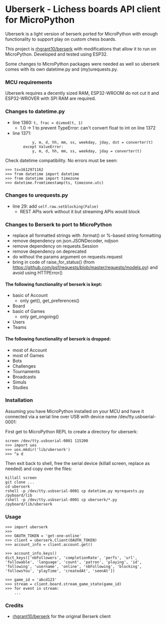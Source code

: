 # Uberserk - Lichess boards API client for MicroPython

Uberserk is a light version of berserk ported for MicroPython with enough functionality
to support play on custom chess boards.

This project is [rhgrant10/berserk](https://github.com/rhgrant10/berserk/tree/master/berserk) with modifications that allow it to run on MicroPython. Developed and tested using ESP32.

Some changes to MicroPython packages were needed as well so uberserk comes with its own datetime.py and (my)urequests.py.

### MCU requirements
Uberserk requires a decently sized RAM, ESP32-WROOM do not cut it and ESP32-WROVER with SPI RAM are required.

### Changes to datetime.py
- line 1360:   `t, frac = divmod(t, 1)`
    -  1.0 -> 1 to prevent TypeError: can't convert float to int on line 1372
- line 1371:
```try:  # fix per https://github.com/smlng/pycayennelpp/issues/53
            y, m, d, hh, mm, ss, weekday, jday, dst = converter(t)
        except ValueError:
            y, m, d, hh, mm, ss, weekday, jday = converter(t)
```

Check datetime compatibility. No errors must be seen:
```
>>> ts=1612971162
>>> from datetime import datetime
>>> from datetime import timezone
>>> datetime.fromtimestamp(ts, timezone.utc)
```

### Changes to urequests.py
- line 29: add `self.raw.setblocking(False)`
    - REST APIs work without it but streaming APIs would block

### Changes to Berserk to port to MicroPython
- replace all formatted strings with .format() or %-based string formatting
- remove dependency on json.JSONDecoder, ndjson
- remove dependency on requests.Session
- remove dependency on deprecated
- do without the params argument on requests.request
- bring in code of raise_for_status() (from https://github.com/psf/requests/blob/master/requests/models.py) and avoid using HTTPError()

#### The following functionality of berserk is kept:
- basic of Account
  - only get(), get_preferences()
- Board
- basic of Games
  - only get_ongoing()
- Users
- Teams

#### The following functionality of berserk is dropped:
- most of Account
- most of Games
- Bots
- Challenges
- Tournaments
- Broadcasts
- Simuls
- Studies

### Installation

Assuming you have MicroPython installed on your MCU and have it connected via a serial line over USB with device name /dev/tty.usbserial-0001:

First get to MicroPython REPL to create a directory for uberserk:
```
screen /dev/tty.usbserial-0001 115200
>>> import uos
>>> uos.mkdir('lib/uberserk')
>>> ^a d
```
Then exit back to shell, free the serial device (killall screen, replace as needed) and copy over the files:
```
killall screen
git clone ...
cd uberserk
rshell -p /dev/tty.usbserial-0001 cp datetime.py myrequests.py /pyboard/lib
rshell -p /dev/tty.usbserial-0001 cp uberserk/*.py /pyboard/lib/uberserk
```

### Usage
```
>>> import uberserk
>>> 
>>> OAUTH_TOKEN = 'get-one-online'
>>> client = uberserk.Client(OAUTH_TOKEN)
>>> account_info = client.account.get()

>>> account_info.keys()
dict_keys(['nbFollowers', 'completionRate', 'perfs', 'url', 'followable', 'language', 'count', 'patron', 'playing', 'id', 'following', 'username', 'online', 'nbFollowing', 'blocking', 'followsYou', 'playTime', 'createdAt', 'seenAt'])

>>> game_id = 'abcd123'
>>> stream = client.board.stream_game_state(game_id)
>>> for event in stream:
    ...
```


### Credits

- [rhgrant10/berserk](https://github.com/rhgrant10/berserk/tree/master/berserk) for the original Berserk client



